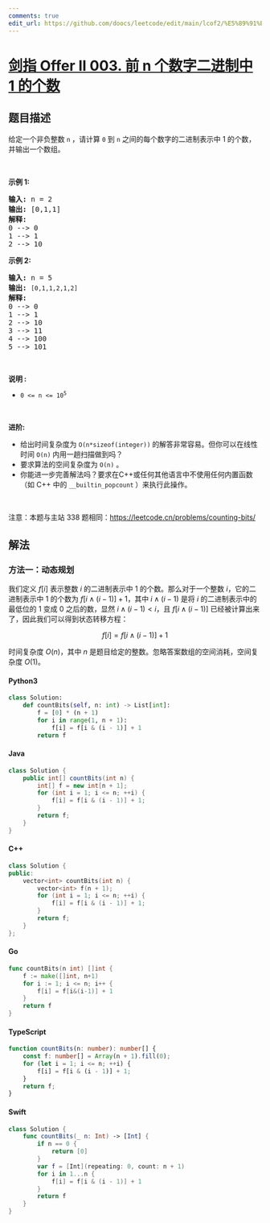 ```yaml
---
comments: true
edit_url: https://github.com/doocs/leetcode/edit/main/lcof2/%E5%89%91%E6%8C%87%20Offer%20II%20003.%20%E5%89%8D%20n%20%E4%B8%AA%E6%95%B0%E5%AD%97%E4%BA%8C%E8%BF%9B%E5%88%B6%E4%B8%AD%201%20%E7%9A%84%E4%B8%AA%E6%95%B0/README.md
---
```


<!-- problem:start -->

# [剑指 Offer II 003. 前 n 个数字二进制中 1 的个数](https://leetcode.cn/problems/w3tCBm)

## 题目描述

<!-- description:start -->

<p>给定一个非负整数 <code>n</code><b>&nbsp;</b>，请计算 <code>0</code> 到 <code>n</code> 之间的每个数字的二进制表示中 1 的个数，并输出一个数组。</p>

<p>&nbsp;</p>

<p><strong>示例 1:</strong></p>

<pre>
<strong>输入: </strong>n =<strong> </strong>2
<strong>输出: </strong>[0,1,1]
<strong>解释: 
</strong>0 --&gt; 0
1 --&gt; 1
2 --&gt; 10
</pre>

<p><strong>示例&nbsp;2:</strong></p>

<pre>
<strong>输入: </strong>n =<strong> </strong>5
<strong>输出: </strong><code>[0,1,1,2,1,2]
</code><span style="white-space: pre-wrap;"><strong>解释:</strong>
</span>0 --&gt; 0
1 --&gt; 1
2 --&gt; 10
3 --&gt; 11
4 --&gt; 100
5 --&gt; 101
</pre>

<p>&nbsp;</p>

<p><strong>说明 :</strong></p>

<ul>
	<li><code>0 &lt;= n &lt;= 10<sup>5</sup></code></li>
</ul>

<p>&nbsp;</p>

<p><strong>进阶:</strong></p>

<ul>
	<li>给出时间复杂度为&nbsp;<code>O(n*sizeof(integer))</code><strong>&nbsp;</strong>的解答非常容易。但你可以在线性时间&nbsp;<code>O(n)</code><strong>&nbsp;</strong>内用一趟扫描做到吗？</li>
	<li>要求算法的空间复杂度为&nbsp;<code>O(n)</code>&nbsp;。</li>
	<li>你能进一步完善解法吗？要求在C++或任何其他语言中不使用任何内置函数（如 C++ 中的&nbsp;<code>__builtin_popcount</code><strong>&nbsp;</strong>）来执行此操作。</li>
</ul>

<p>&nbsp;</p>

<p><meta charset="UTF-8" />注意：本题与主站 338&nbsp;题相同：<a href="https://leetcode.cn/problems/counting-bits/">https://leetcode.cn/problems/counting-bits/</a></p>

<!-- description:end -->

## 解法

<!-- solution:start -->

### 方法一：动态规划

我们定义 $f[i]$ 表示整数 $i$ 的二进制表示中 $1$ 的个数。那么对于一个整数 $i$，它的二进制表示中 $1$ 的个数为 $f[i \wedge (i - 1)] + 1$，其中 $i \wedge (i - 1)$ 是将 $i$ 的二进制表示中的最低位的 $1$ 变成 $0$ 之后的数，显然 $i \wedge (i - 1) \lt i$，且 $f[i \wedge (i - 1)]$ 已经被计算出来了，因此我们可以得到状态转移方程：

$$
f[i] = f[i \wedge (i - 1)] + 1
$$

时间复杂度 $O(n)$，其中 $n$ 是题目给定的整数。忽略答案数组的空间消耗，空间复杂度 $O(1)$。

<!-- tabs:start -->

#### Python3

```python
class Solution:
    def countBits(self, n: int) -> List[int]:
        f = [0] * (n + 1)
        for i in range(1, n + 1):
            f[i] = f[i & (i - 1)] + 1
        return f
```

#### Java

```java
class Solution {
    public int[] countBits(int n) {
        int[] f = new int[n + 1];
        for (int i = 1; i <= n; ++i) {
            f[i] = f[i & (i - 1)] + 1;
        }
        return f;
    }
}
```

#### C++

```cpp
class Solution {
public:
    vector<int> countBits(int n) {
        vector<int> f(n + 1);
        for (int i = 1; i <= n; ++i) {
            f[i] = f[i & (i - 1)] + 1;
        }
        return f;
    }
};
```

#### Go

```go
func countBits(n int) []int {
	f := make([]int, n+1)
	for i := 1; i <= n; i++ {
		f[i] = f[i&(i-1)] + 1
	}
	return f
}
```

#### TypeScript

```ts
function countBits(n: number): number[] {
    const f: number[] = Array(n + 1).fill(0);
    for (let i = 1; i <= n; ++i) {
        f[i] = f[i & (i - 1)] + 1;
    }
    return f;
}
```

#### Swift

```swift
class Solution {
    func countBits(_ n: Int) -> [Int] {
        if n == 0 {
            return [0]
        }
        var f = [Int](repeating: 0, count: n + 1)
        for i in 1...n {
            f[i] = f[i & (i - 1)] + 1
        }
        return f
    }
}
```

<!-- tabs:end -->

<!-- solution:end -->

<!-- problem:end -->
